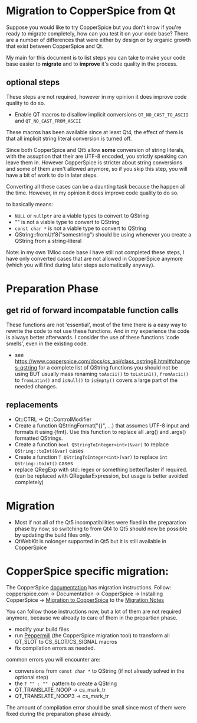 # Migration to CopperSpice from Qt

Suppose you would like to try CopperSpice but you don't know if you're ready to migrate completely, how can you test it on your code base?
There are a number of differences that were either by design or by organic growth that exist between CopperSpice and Qt.

My main for this document is to list steps you can take to make your code base easier to **migrate** and to **improve** it's code quality in the process.

## optional steps

These steps are not required, however in my opinion it does improve code quality to do so.

- Enable QT macros to disallow implicit conversions `QT_NO_CAST_TO_ASCII` and `QT_NO_CAST_FROM_ASCII`

These macros has been available since at least Qt4, the effect of them is that all implicit string literal conversion is turned off.

Since both CopperSpice and Qt5 allow **some** conversion of string literals, with the assuption that their are UTF-8 encoded, you strictly speaking can leave them in.
However CopperSpice is stricter about string conversions and some of them aren't allowed anymore, so if you skip this step, you will have a bit of work to do in later steps.

Converting all these cases can be a daunting task because the happen all the time. However, in my opinion it does improve code quality to do so.

to basically means:
- `NULL` or `nullptr` are a viable types to convert to QString
- "" is not a viable type to convert to QString
- `const char *` is not a viable type to convert to QString
- QString::fromUtf8("somestring") should be using whenever you create a QString from a string-literal

Note: in my own 1Mloc code base I have still not completed these steps, I have only converted cases that are not allowed in CopperSpice anymore (which you will find during later steps automatically anyway).

# Preparation Phase

## get rid of forward incompatable function calls

These functions are not 'essential', most of the time there is a easy way to rewrite the code to not use these functions.
And in my experience the code is always better afterwards. I consider the use of these functions 'code smells', even in the existing code.

- see https://www.copperspice.com/docs/cs_api/class_qstring8.html#changes-qstring for a complete list of QString functions you should not be using BUT usually mass renaming `toAscii()` to `toLatin1()`, `fromAscii()` to `fromLatin()` and `isNull()` to `isEmpty()` covers a large part of the needed changes.


## replacements

- Qt::CTRL -> Qt::ControlModifier
- Create a function QStringFormat("{}", ...) that assumes UTF-8 input and formats it using {fmt}. Use this function to replace all .arg() and .args() formatted QStrings.
- Create a function `bool QStringToInteger<int>(&var)` to replace `QString::toInt(&var)` cases
- Create a function `T QStringToInteger<int>(var)` to replace `int QString::toInt()` cases
- replace QRegExp with std::regex or something better/faster if required. (can be replaced with QRegularExpression, but usage is better avoided completely)

# Migration

- Most if not all of the Qt5 incompatibilities were fixed in the preparation phase by now; so switching to from Qt4 to Qt5 should now be possible by updating the build files only.
- QtWebKit is nolonger supported in Qt5 but it is still available in CopperSpice

# CopperSpice specific migration:

The CopperSpice [documentation](https://www.copperspice.com/documentation.html) has migration instructions.
Follow: copperspice.com -> Documentation -> CopperSpice -> Installing CopperSpice -> [Migration to CopperSpice](https://www.copperspice.com/docs/cs_overview/migration.html) to the [Migration Notes](https://www.copperspice.com/docs/cs_overview/cs-migration.html)

You can follow those instructions now, but a lot of them are not required anymore, because we already to care of them in the prepartion phase.

- modify your build files 
- run [Peppermill](https://www.copperspice.com/documentation-peppermill.html) (the CopperSpice migration tool) to transform all QT_SLOT to CS_SLOT/CS_SIGNAL macros
- fix compilation errors as needed.

common errors you will encounter are:


- conversions from `const char *` to QString (if not already solved in the optional step)
- the `? "" : "" ` pattern to create a QString
- QT_TRANSLATE_NOOP -> cs_mark_tr
- QT_TRANSLATE_NOOP3 -> cs_mark_tr


The amount of compilation error should be small since most of them were fixed during the preparation phase already.

